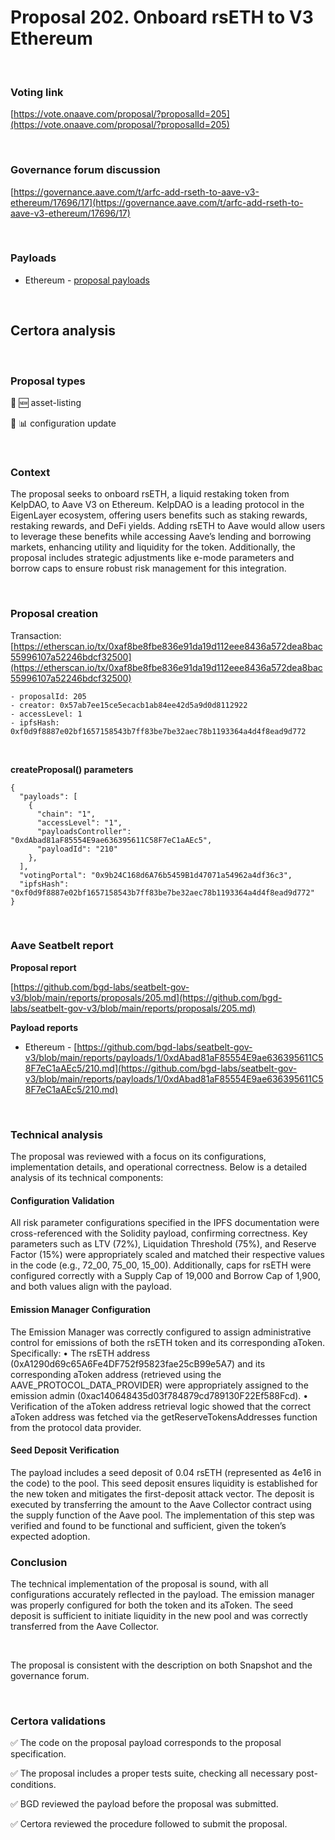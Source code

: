 # Proposal 202. Onboard rsETH to V3 Ethereum


<br>

### Voting link

[https://vote.onaave.com/proposal/?proposalId=205](https://vote.onaave.com/proposal/?proposalId=205)

<br>

### Governance forum discussion

[https://governance.aave.com/t/arfc-add-rseth-to-aave-v3-ethereum/17696/17](https://governance.aave.com/t/arfc-add-rseth-to-aave-v3-ethereum/17696/17)

<br>

### Payloads

* Ethereum - [proposal payloads](https://etherscan.io/address/0x3Cca65e2b22a58244d67a5a4638fAC609C1f04E4#code)

<br>

## Certora analysis

<br>

### Proposal types

:gem: :new: asset-listing

:wrench: :bar_chart: configuration update

<br>

### Context

The proposal seeks to onboard rsETH, a liquid restaking token from KelpDAO, to Aave V3 on Ethereum. KelpDAO is a leading protocol in the EigenLayer ecosystem, offering users benefits such as staking rewards, restaking rewards, and DeFi yields. Adding rsETH to Aave would allow users to leverage these benefits while accessing Aave’s lending and borrowing markets, enhancing utility and liquidity for the token. Additionally, the proposal includes strategic adjustments like e-mode parameters and borrow caps to ensure robust risk management for this integration.

<br>

### Proposal creation

Transaction: [https://etherscan.io/tx/0xaf8be8fbe836e91da19d112eee8436a572dea8bac55996107a52246bdcf32500](https://etherscan.io/tx/0xaf8be8fbe836e91da19d112eee8436a572dea8bac55996107a52246bdcf32500)

```
- proposalId: 205
- creator: 0x57ab7ee15ce5ecacb1ab84ee42d5a9d0d8112922
- accessLevel: 1
- ipfsHash: 0xf0d9f8887e02bf1657158543b7ff83be7be32aec78b1193364a4d4f8ead9d772
```

<br>

**createProposal() parameters**

```
{
  "payloads": [ 
    { 
      "chain": "1", 
      "accessLevel": "1", 
      "payloadsController": "0xdAbad81aF85554E9ae636395611C58F7eC1aAEc5", 
      "payloadId": "210" 
    }, 
  ], 
  "votingPortal": "0x9b24C168d6A76b5459B1d47071a54962a4df36c3", 
  "ipfsHash": "0xf0d9f8887e02bf1657158543b7ff83be7be32aec78b1193364a4d4f8ead9d772" 
}
```

<br>

### Aave Seatbelt report

**Proposal report**

[https://github.com/bgd-labs/seatbelt-gov-v3/blob/main/reports/proposals/205.md](https://github.com/bgd-labs/seatbelt-gov-v3/blob/main/reports/proposals/205.md)

**Payload reports**

* Ethereum - [https://github.com/bgd-labs/seatbelt-gov-v3/blob/main/reports/payloads/1/0xdAbad81aF85554E9ae636395611C58F7eC1aAEc5/210.md](https://github.com/bgd-labs/seatbelt-gov-v3/blob/main/reports/payloads/1/0xdAbad81aF85554E9ae636395611C58F7eC1aAEc5/210.md)


<br>

### Technical analysis

The proposal was reviewed with a focus on its configurations, implementation details, and operational correctness. Below is a detailed analysis of its technical components:

#### Configuration Validation

All risk parameter configurations specified in the IPFS documentation were cross-referenced with the Solidity payload, confirming correctness. Key parameters such as LTV (72%), Liquidation Threshold (75%), and Reserve Factor (15%) were appropriately scaled and matched their respective values in the code (e.g., 72_00, 75_00, 15_00). Additionally, caps for rsETH were configured correctly with a Supply Cap of 19,000 and Borrow Cap of 1,900, and both values align with the payload.

#### Emission Manager Configuration

The Emission Manager was correctly configured to assign administrative control for emissions of both the rsETH token and its corresponding aToken. Specifically:
	•	The rsETH address (0xA1290d69c65A6Fe4DF752f95823fae25cB99e5A7) and its corresponding aToken address (retrieved using the AAVE_PROTOCOL_DATA_PROVIDER) were appropriately assigned to the emission admin (0xac140648435d03f784879cd789130F22Ef588Fcd).
	•	Verification of the aToken address retrieval logic showed that the correct aToken address was fetched via the getReserveTokensAddresses function from the protocol data provider.

#### Seed Deposit Verification

The payload includes a seed deposit of 0.04 rsETH (represented as 4e16 in the code) to the pool. This seed deposit ensures liquidity is established for the new token and mitigates the first-deposit attack vector. The deposit is executed by transferring the amount to the Aave Collector contract using the supply function of the Aave pool. The implementation of this step was verified and found to be functional and sufficient, given the token’s expected adoption.

### Conclusion

The technical implementation of the proposal is sound, with all configurations accurately reflected in the payload. The emission manager was properly configured for both the token and its aToken. The seed deposit is sufficient to initiate liquidity in the new pool and was correctly transferred from the Aave Collector.

<br>

The proposal is consistent with the description on both Snapshot and the governance forum.

<br>

### Certora validations

:white_check_mark: The code on the proposal payload corresponds to the proposal specification.

:white_check_mark: The proposal includes a proper tests suite, checking all necessary post-conditions.

:white_check_mark: BGD reviewed the payload before the proposal was submitted.

:white_check_mark: Certora reviewed the procedure followed to submit the proposal.

